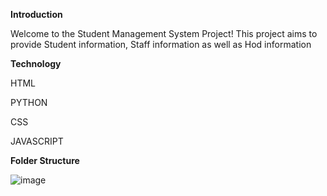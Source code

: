 **Introduction**

Welcome to the Student Management System Project! This project aims to provide Student information, Staff information as well as Hod information

**Technology**

HTML

PYTHON 

CSS

JAVASCRIPT


**Folder Structure**


![image](https://github.com/ANITAPATIL2814/Student-Management-System/assets/142707200/b664cd63-5d20-4bca-8de8-9bf9244267db)
